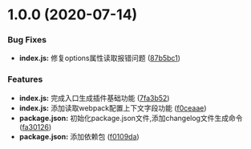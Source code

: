# 1.0.0 (2020-07-14)


### Bug Fixes

* **index.js:** 修复options属性读取报错问题 ([87b5bc1](https://github.com/Oc-master/entry-extract-webpack-plugin/commit/87b5bc1f733e42877a8dd80bf2259c5f892d7617))


### Features

* **index.js:** 完成入口生成插件基础功能 ([7fa3b52](https://github.com/Oc-master/entry-extract-webpack-plugin/commit/7fa3b52dcdd9d4294ce79c4860f3bd7a57caee65))
* **index.js:** 添加读取webpack配置上下文字段功能 ([f0ceaae](https://github.com/Oc-master/entry-extract-webpack-plugin/commit/f0ceaae256fdd3da051a663f4c7f1bb9b19b1a76))
* **package.json:** 初始化package.json文件,添加changelog文件生成命令 ([fa30126](https://github.com/Oc-master/entry-extract-webpack-plugin/commit/fa301261d10c51ac99f5819eb1c09906760d28e6))
* **package.json:** 添加依赖包 ([f0109da](https://github.com/Oc-master/entry-extract-webpack-plugin/commit/f0109dab5b8a5839bea5d1ff09e6bd38a3ecd4d7))



